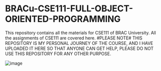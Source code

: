 # BRACu-CSE111-FULL-OBJECT-ORIENTED-PROGRAMMING

This repository contains all the materials for CSE111 of BRAC University. All the assignments of CSE111 are covered here.
#PLEASE NOTE#
THIS REPOSITORY IS MY PERSONAL JOURNEY OF THE COURSE, AND I HAVE UPLOADED IT HERE SO THAT ANYONE CAN GET HELP,
PLEASE DO NOT USE THIS REPOSITORY FOR ANY OTHER PURPOSE.

![image](https://user-images.githubusercontent.com/113937167/235761281-85066ec7-4e51-43fd-b89b-69734176450c.png)
